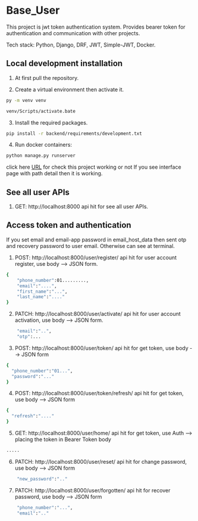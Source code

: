 # Base_User

This project is jwt token authentication system. Provides bearer token for authentication and communication with other projects.

Tech stack: Python, Django, DRF, JWT, Simple-JWT, Docker.


## Local development installation
1. At first pull the repository.


2. Create a virtual environment then activate it.

```bash
py -m venv venv
```
```bash
venv/Scripts/activate.bate
```

3. Install the required packages.

```bash
pip install -r backend/requirements/development.txt
```


4. Run docker containers:

```bash
python manage.py runserver
```

click here [URL](http://localhost:8000)  for check this project working or not
If you see interface page with path detail then it is working.

## See all user APIs
1. GET: http://localhost:8000 api hit for see all user APIs.

## Access token and authentication

If you set email and email-app password in email_host_data then sent otp and recovery password to user email. Otherwise can see at terminal.

1. POST: http://localhost:8000/user/register/ api hit for user account register, use body --> JSON form.
```bash
{
    "phone_number":01.........,
    "email":"....",
    "first_name":"...",
    "last_name":"...."
}
```
2. PATCH: http://localhost:8000/user/activate/ api hit for user account activation, use body --> JSON form.
```bash
    "email":"..",
    "otp":...
```

3. POST: http://localhost:8000/user/token/ api hit for get token, use body --> JSON form
```bash
{
  "phone_number":"01...",
  "password":"..."
}
```

4. POST: http://localhost:8000/user/token/refresh/ api hit for get token, use body --> JSON form
```bash
{
  "refresh":"...."
}
```
5. GET: http://localhost:8000/user/home/ api hit for get token, use Auth -->  placing the token in Bearer Token body
```bash
.....
```

6. PATCH: http://localhost:8000/user/reset/ api hit for change password, use body --> JSON form
```bash
    "new_password":".."
```
7. PATCH: http://localhost:8000/user/forgotten/ api hit for recover password, use body --> JSON form
```bash
    "phone_number":"...",
    "email":".."
```
